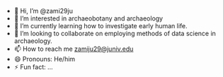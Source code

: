 - 👋 Hi, I’m @zami29ju
- 👀 I’m interested in archaeobotany and archaeology
- 🌱 I’m currently learning how to investigate early human life.
- 💞️ I’m looking to collaborate on employing methods of data science in archaeology. 
- 📫 How to reach me zamiju29@juniv.edu
- 😄 Pronouns: He/him
- ⚡ Fun fact: ...

<!---
zami29ju/zami29ju is a ✨ special ✨ repository because its `README.md` (this file) appears on your GitHub profile.
You can click the Preview link to take a look at your changes.
--->
